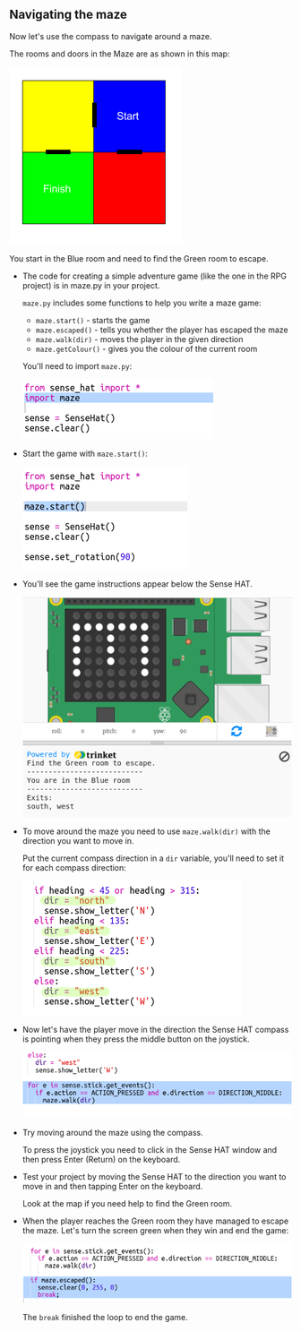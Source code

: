 ## Navigating the maze

Now let's use the compass to navigate around a maze.

The rooms and doors in the Maze are as shown in this map:

![ekran görüntüsü](images/compass-maze-map.png)

You start in the Blue room and need to find the Green room to escape.

+ The code for creating a simple adventure game (like the one in the RPG project) is in maze.py in your project.
    
    `maze.py` includes some functions to help you write a maze game:
    
    + `maze.start()` - starts the game
    + `maze.escaped()` - tells you whether the player has escaped the maze
    + `maze.walk(dir)` - moves the player in the given direction
    + `maze.getColour()` - gives you the colour of the current room
    
    You'll need to import `maze.py`:
    
    ![ekran görüntüsü](images/compass-import.png)

+ Start the game with `maze.start()`:
    
    ![ekran alıntısı](images/compass-start.png)

+ You'll see the game instructions appear below the Sense HAT.
    
    ![ekran görüntüsü](images/compass-start-test.png)

+ To move around the maze you need to use `maze.walk(dir)` with the direction you want to move in.
    
    Put the current compass direction in a `dir` variable, you'll need to set it for each compass direction:
    
    ![ekran görüntüsü](images/compass-dir.png)

+ Now let's have the player move in the direction the Sense HAT compass is pointing when they press the middle button on the joystick.
    
    ![ekran görüntüsü](images/compass-joystick.png)

+ Try moving around the maze using the compass.
    
    To press the joystick you need to click in the Sense HAT window and then press Enter (Return) on the keyboard.

+ Test your project by moving the Sense HAT to the direction you want to move in and then tapping Enter on the keyboard.
    
    Look at the map if you need help to find the Green room.

+ When the player reaches the Green room they have managed to escape the maze. Let's turn the screen green when they win and end the game:
    
    ![ekran görüntüsü](images/compass-end.png)
    
    The `break` finished the loop to end the game.
